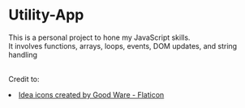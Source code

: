 # Utility-App

This is a personal project to hone my JavaScript skills. 
<br>It involves functions, arrays, loops, events, DOM updates, and string handling

<br>Credit to:
<li><a href="https://www.flaticon.com/free-icons/idea" title="idea icons">Idea icons created by Good Ware - Flaticon</a>